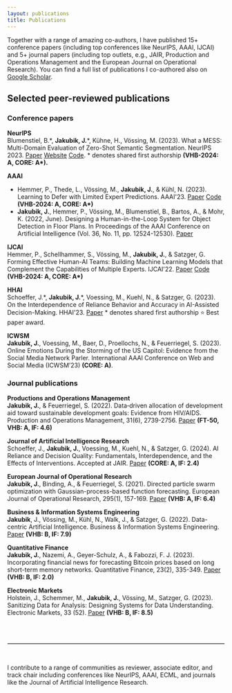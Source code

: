 ```yaml
---
layout: publications
title: Publications
---
```


Together with a range of amazing co-authors, I have published 15+ conference papers (including top conferences like NeurIPS, AAAI, IJCAI) and 5+ journal papers (including top outlets, e.g., JAIR, Production and Operations Management and the European Journal on Operational Research). You can find a full list of publications I co-authored also on [Google Scholar](https://scholar.google.com/citations?user=Bz3X5pQAAAAJ&hl=de&oi=ao).

## Selected peer-reviewed publications

### Conference papers 

**NeurIPS**
<br>
Blumenstiel, B.\*, **Jakubik, J.**\*,  Kühne, H., Vössing, M. (2023). What a MESS: Multi-Domain Evaluation of Zero-Shot Semantic Segmentation. NeurIPS 2023. [Paper](http://arxiv.org/abs/2306.15521) [Website](https://blumenstiel.github.io/mess-benchmark/) [Code](https://github.com/blumenstiel/MESS). * denotes shared first authorship **(VHB-2024: A, CORE: A\*).**

**AAAI**
<br>
- Hemmer, P., Thede, L., Vössing, M., **Jakubik, J.**, & Kühl, N. (2023). Learning to Defer with Limited Expert Predictions. AAAI'23. [Paper](https://arxiv.org/pdf/2304.07306) [Code](https://github.com/ptrckhmmr/learning-to-defer-with-limited-expert-predictions) **(VHB-2024: A, CORE: A\*)**
- **Jakubik, J.**, Hemmer, P., Vössing, M., Blumenstiel, B., Bartos, A., & Mohr, K. (2022, June). Designing a Human-in-the-Loop System for Object Detection in Floor Plans. In Proceedings of the AAAI Conference on Artificial Intelligence (Vol. 36, No. 11, pp. 12524-12530). [Paper](https://ojs.aaai.org/index.php/AAAI/article/view/21522/21271)

**IJCAI**
<br>
Hemmer, P., Schellhammer, S., Vössing, M., **Jakubik, J.**, & Satzger, G. Forming Effective Human-AI Teams: Building Machine Learning Models that Complement the Capabilities of Multiple Experts. IJCAI'22. [Paper](https://arxiv.org/pdf/2206.07948) [Code](https://github.com/ptrckhmmr/human-ai-teams) **(VHB-2024: A, CORE: A\*)**

**HHAI**
<br>
Schoeffer, J.*, **Jakubik, J.**\*, Voessing, M., Kuehl, N., & Satzger, G. (2023). On the Interdependence of Reliance Behavior and Accuracy in AI-Assisted Decision-Making. HHAI'23. [Paper](https://ebooks.iospress.nl/volumearticle/63322) * denotes shared first authorship ⭐️ Best paper award.

**ICWSM**
<br>
**Jakubik, J.**, Voessing, M., Baer, D., Proellochs, N., & Feuerriegel, S. (2023). Online Emotions During the Storming of the US Capitol: Evidence from the Social Media Network Parler. International AAAI Conference on Web and Social Media (ICWSM’23) **(CORE: A)**.

### Journal publications 

**Productions and Operations Management**
<br>
**Jakubik, J.**, & Feuerriegel, S. (2022). Data‐driven allocation of development aid toward sustainable development goals: Evidence from HIV/AIDS. Production and Operations Management, 31(6), 2739-2756. [Paper](https://onlinelibrary.wiley.com/doi/pdfdirect/10.1111/poms.13714) **(FT-50, VHB: A, IF: 4.6)**

**Journal of Artificial Intelligence Research**
<br>
Schoeffer, J., **Jakubik, J.**, Voessing, M., Kuehl, N., & Satzger, G. (2024). AI Reliance and Decision Quality: Fundamentals, Interdependence, and the Effects of Interventions. Accepted at JAIR. [Paper](https://arxiv.org/pdf/2304.08804) **(CORE: A, IF: 2.4)**

**European Journal of Operational Research**
<br>
**Jakubik, J.**, Binding, A., & Feuerriegel, S. (2021). Directed particle swarm optimization with Gaussian-process-based function forecasting. European Journal of Operational Research, 295(1), 157-169. [Paper](https://www.sciencedirect.com/science/article/pii/S0377221721001661) **(VHB: A, IF: 6.4)**

**Business & Information Systems Engineering**
<br>
**Jakubik**, J., Vössing, M., Kühl, N., Walk, J., & Satzger, G. (2022). Data-centric Artificial Intelligence. Business & Information Systems Engineering. [Paper](https://arxiv.org/pdf/2212.11854.pdf) **(VHB: B, IF: 7.9)**

**Quantitative Finance**
<br>
**Jakubik, J.**, Nazemi, A., Geyer-Schulz, A., & Fabozzi, F. J. (2023). Incorporating financial news for forecasting Bitcoin prices based on long short-term memory networks. Quantitative Finance, 23(2), 335-349. [Paper](https://www.tandfonline.com/doi/abs/10.1080/14697688.2022.2130085) **(VHB: B, IF: 2.0)**

**Electronic Markets**
<br>
Holstein, J., Schemmer, M., **Jakubik, J.**, Vössing, M., Satzger, G. (2023). Sanitizing Data for Analysis: Designing Systems for Data Understanding. Electronic Markets,  33 (52). [Paper]([https://www.tandfonline.com/doi/abs/10.1080/14697688.2022.2130085](https://link.springer.com/article/10.1007/s12525-023-00677-w?utm_source=rct_congratemailt&utm_medium=email&utm_campaign=oa_20231009&utm_content=10.1007/s12525-023-00677-w))  **(VHB: B, IF: 8.5)**

<br>
<br>
<hr style="border:.5px solid lightgray"> 
<br>

I contribute to a range of communities as reviewer, associate editor, and track chair including conferences like NeurIPS, AAAI, ECML, and journals like the Journal of Artificial Intelligence Research.

